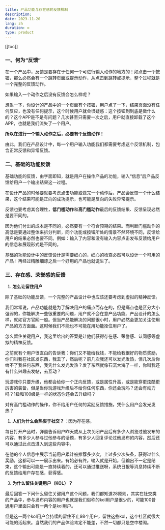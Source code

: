 ```yaml
---
title: 产品功能与存在感的反馈机制
description: 
date: 2023-11-20
lang: zh
duration: ∞
type: product
---
```

[[toc]]

### 一、何为“反馈”

在一个产品中，反馈是要存在于任何一个可进行输入动作的地方的！如点击一个按钮，那么必然会有一个跳转页面或提示动作，从点击到跳转或提示，整个过程就是一个完整的反馈动作。

如果输入一个动作之后没有反馈会怎么样呢？

想象一下，你设计的产品中的一个页面有个按钮，用户点了一下，结果页面没有任何反应，也没有任何提示，这个时候用户就会很疑惑：这个按钮到到底是做什么的？这个APP是不是有问题？几次甚至只需要一次之后，用户就直接卸载了这个APP，也就是我们流失了一个用户。

**所以在进行一个输入动作之后，必要有个反馈动作！**

由此，我们在产品设计中，每一个用户输入功能我们都需要考虑这个反馈机制，包含正常反馈和异常反馈。

### 二、基础的功能反馈

基础功能的反馈，由字面即知，就是用户在操作产品的功能，输入“信息”后产品反馈给用户一个输出结果这一过程。

在设计产品的时候要就要考虑点击功能或做完一个动作后，产品会反馈一个什么结果，这个结果可能是正向的成功提示，也可能是反向的失败异常提示。

反馈也要考虑其合理性，**低门槛动作**和**高门槛动作**最后的反馈结果、反馈呈现必然是要不同的。

因为他们付出的成本是不同的，必然要有一个符合预期的结果。而判断门槛动作的高低是要通过整体来拆分判断，同个功能或按钮所处的情景不然环境不同，反馈给用户的结果必然也要不同。例如：输入了内容和没有输入内容点击发布反馈给用户的信息和展现形式是不同的。

基础的功能设计中的反馈设计是需要细心的，细心的检查必然可以设计一个可用的产品！再经过精雕细琢之后一个好用的产品也就诞生了。

### 三、存在感、荣誉感的反馈

1. **怎么让留住用户**
   
除了基础的功能反馈，一个完整的产品设计中也应该还要考虑到虚拟的精神反馈。

我们常常说，产品功能就是为了解决用户的痛点而存在的，但是痛点也是区分大小强弱的，你能解决一些很重要的问题，用户就不会在意产品功能、产品设计的怎么样，就如官方官网一般。但当产品能解决的问题很小时，用户必然会更加关注使用产品的方方面面。这时候我们不能也不可能在用功能拴住用户了。

怎么留住关键用户，我这里给出的答案是让他们获得存在感、荣誉感、认同感等虚拟的精神反馈。

之前就有个用户很直白的告诉我：你们又不能给我钱，不能给我很好的物质奖励，你们叫我在社区发东西，我去了，然后呢？前几次我还可以发光发热，但几次后你给不了我任何东西，我凭什么发光发热？发了东西就像石沉大海了一样，你叫我还有什么兴趣去发帖，去互动？

玩游戏你只要升级，他都会给你一个正向反馈，或是属性升高，或是能穿更炫酷更厉害的装备，但是当你玩游戏升级后不给你任何东西，你还会玩吗？还会有动力吗？1级和100级是一样的状态你还会去升级吗？

对有高门槛动作的操作，你不给用户任何的奖励反馈措施，凭什么用户会发光发热？

1. **人们为什么会热衷于社交？**：因为存在感。

每日打开产品时，弹窗告诉用户昨天或从上次关闭产品后有多少人浏览过他发布的内容，有多少人参与过他参与的话题，有多少人回复评论过他发布的内容，然后还可以通过此点击进入到这些内容中。

在他的个人信息中展示当前用户累计被推荐多少次，上过多少次头条，获得过什么奖励，这都可以一一展示出来。有始必有终，输入就是开始，但输出不一定是结束，这个输出可能是一直持续着的，还可以通过推送呀，系统日报等消息持续不断的反馈给用户存在感，获得感。

3. **为什么留住关键用户（KOL）？**

最后回答一下问什么留住关键用户这个问题，我们都知道28原则，其实在社交类的产品中，参与发布内容的用户也就是我们俗称的kol用户是很少的，可能100普通用户里面只会有一两个是kol用户。

但是这一两个kol用户会持续的留住不止98个用户，留住这些kol，这个社区就很大可能的活起来。当然我们的产品体验肯定不能差，不然一切都只是空中楼阁。
